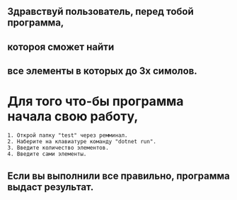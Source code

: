 ## Здравствуй пользователь, перед тобой программа, 
## котороя сможет найти 
## все элементы в которых до 3х симолов.

# Для того что-бы программа начала свою работу,
    1. Открой папку "test" через ремминал.
    2. Наберите на клавиатуре команду "dotnet run".
    3. Введите количество элементов.
    4. Введите сами элементы.

## Если вы выполнили все правильно, программа выдаст результат.
